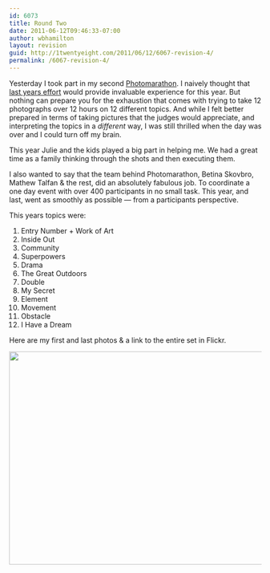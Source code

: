 ```yaml
---
id: 6073
title: Round Two
date: 2011-06-12T09:46:33-07:00
author: wbhamilton
layout: revision
guid: http://1twentyeight.com/2011/06/12/6067-revision-4/
permalink: /6067-revision-4/
---
```

Yesterday I took part in my second [Photomarathon](http://www.photomarathon.co.uk/). I naively thought that [last years effort](http://1twentyeight.com/2010/06/13/twelve-in-twelve/) would provide invaluable experience for this year. But nothing can prepare you for the exhaustion that comes with trying to take 12 photographs over 12 hours on 12 different topics. And while I felt better prepared in terms of taking pictures that the judges would appreciate, and interpreting the topics in a _different_ way, I was still thrilled when the day was over and I could turn off my brain.

This year Julie and the kids played a big part in helping me. We had a great time as a family thinking through the shots and then executing them.

I also wanted to say that the team behind Photomarathon, Betina Skovbro, Mathew Talfan & the rest, did an absolutely fabulous job. To coordinate a one day event with over 400 participants in no small task. This year, and last, went as smoothly as possible — from a participants perspective.

This years topics were:  


<div class="shortcode-orderedlist decimal">
  </p> 
  
  <ol>
    <li>
      Entry Number + Work of Art
    </li>
    <li>
      Inside Out
    </li>
    <li>
      Community
    </li>
    <li>
      Superpowers
    </li>
    <li>
      Drama
    </li>
    <li>
      The Great Outdoors
    </li>
    <li>
      Double
    </li>
    <li>
      My Secret
    </li>
    <li>
      Element
    </li>
    <li>
      Movement
    </li>
    <li>
      Obstacle
    </li>
    <li>
      I Have a Dream
    </li>
  </ol>
  
  <p>
    </div>
  </p>
  
  <p>
    Here are my first and last photos & a link to the entire set in Flickr.
  </p>
  
  <p>
    <img class="alignnone size-full wp-image-6070" title="Entry No. + A Work of Art" src="http://1twentyeight.com/wp-content/uploads/2011/06/DSC_0011.jpg" alt="" width="640" height="425" srcset="http://1twentyeight.com/wp-content/uploads/2011/06/DSC_0011.jpg 640w, http://1twentyeight.com/wp-content/uploads/2011/06/DSC_0011-300x199.jpg 300w" sizes="(max-width: 640px) 100vw, 640px" />
  </p>